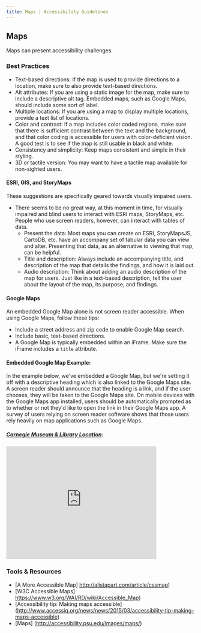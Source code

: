 ```yaml
---
title: Maps | Accessibility Guidelines
---
```

## Maps

Maps can present accessibility challenges.

### Best Practices

* <span class="text-bold">Text-based directions</span>: If the map is used to provide directions to a location, make sure to also provide text-based directions.
* <span class="text-bold">Alt attributes</span>: If you are using a static image for the map, make sure to include a descriptive alt tag. Embedded maps, such as Google Maps, should include some sort of label.
* <span class="text-bold">Multiple locations</span>: If you are using a map to display multiple locations, provide a text list of locations.
* <span class="text-bold">Color and contrast</span>: If a map includes color coded regions, make sure that there is sufficient contrast between the text and the background, and that color coding is accessible for users with color-deficient vision. A good test is to see if the map is still usable in black and white.
* <span class="text-bold">Consistency and simplicity</span>: Keep maps consistent and simple in their styling.
* <span class="text-bold">3D or tactile version</span>: You may want to have a tactile map available for non-sighted users.

#### ESRI, GIS, and StoryMaps
These suggestions are specifically geared towards visually impaired users.

* There seems to be no great way, at this moment in time, for visually impaired and blind users to interact with ESRI maps, StoryMaps, etc. People who use screen readers, however, can interact with tables of data.
    * <span class="text-bold">Present the data</span>: Most maps you can create on ESRI, StoryMapsJS, CartoDB, etc. have an accompany set of tabular data you can view and alter. Presenting that data, as an alternative to viewing that map, can be helpful.
    * <span class="text-bold">Title and description</span>: Always include an accompanying title, and description of the map that details the findings, and how it is laid out.
    * <span class="text-bold">Audio description</span>: Think about adding an audio description of the map for users. Just like in a text-based description, tell the user about the layout of the map, its purpose, and findings.

#### Google Maps
An embedded Google Map alone is not screen reader accessible. When using Google Maps, follow these tips:

* Include a street address and zip code to enable Google Map search.
* Include basic, text-based directions.
* A Google Map is typically embedded within an iFrame. Make sure the iFrame includes a <code>title</code> attribute.

#### Embedded Google Map Example:
In the example below, we've embedded a Google Map, but we're setting it off with a descriptive heading which is also linked to the Google Maps site. A screen reader should announce that the heading is a link, and if the user chooses, they will be taken to the Google Maps site. On mobile devices with the Google Maps app installed, users should be automatically prompted as to whether or not they'd like to open the link in their Google Maps app. A survey of users relying on screen reader software shows that those users rely heavily on map applications such as Google Maps.

##### [Carnegie Museum & Library Location](https://www.google.com/maps?ll=40.443325,-79.950485&z=16&t=m&hl=en-US&gl=US&mapclient=embed&cid=4136382053310121540):
<div class="map-embed">
  <iframe title="Carnegie Museum & Library" src="https://www.google.com/maps/embed?pb=!1m18!1m12!1m3!1d3036.4432784382084!2d-79.95267328414492!3d40.44332487936197!2m3!1f0!2f0!3f0!3m2!1i1024!2i768!4f13.1!3m3!1m2!1s0x8834f2265ce2f431%3A0x3967618fded9c644!2sCarnegie+Museums+of+Pittsburgh!5e0!3m2!1sen!2sus!4v1464813647433" width="400" height="300" frameborder="0" style="border:0" allowfullscreen></iframe>
</div>

### Tools &amp; Resources
* [A More Accessible Map] http://alistapart.com/article/cssmap)
* [W3C Accessible Maps] https://www.w3.org/WAI/RD/wiki/Accessible_Map)
* [Accessibility tip: Making maps accessible] (http://www.accessiq.org/news/news/2015/03/accessibility-tip-making-maps-accessible)
* [Maps] (http://accessibility.psu.edu/images/maps/)

